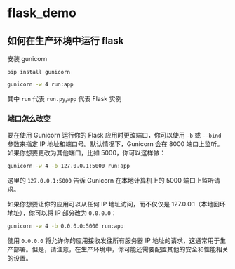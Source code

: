 # flask_demo

## 如何在生产环境中运行 flask

安装 gunicorn

```
pip install gunicorn
```

```bash
gunicorn -w 4 run:app
```

其中 `run` 代表 `run.py`,`app` 代表 Flask 实例

### 端口怎么改变

要在使用 Gunicorn 运行你的 Flask 应用时更改端口，你可以使用 `-b` 或 `--bind` 参数来指定 IP 地址和端口号。默认情况下，Gunicorn 会在 8000 端口上监听。如果你想要更改为其他端口，比如 5000，你可以这样做：

```sh
gunicorn -w 4 -b 127.0.0.1:5000 run:app
```

这里的 `127.0.0.1:5000` 告诉 Gunicorn 在本地计算机上的 5000 端口上监听请求。

如果你想要让你的应用可以从任何 IP 地址访问，而不仅仅是 127.0.0.1（本地回环地址），你可以将 IP 部分改为 `0.0.0.0`：

```sh
gunicorn -w 4 -b 0.0.0.0:5000 run:app
```

使用 `0.0.0.0` 将允许你的应用接收发往所有服务器 IP 地址的请求，这通常用于生产部署。但是，请注意，在生产环境中，你可能还需要配置其他的安全和性能相关的设置。
